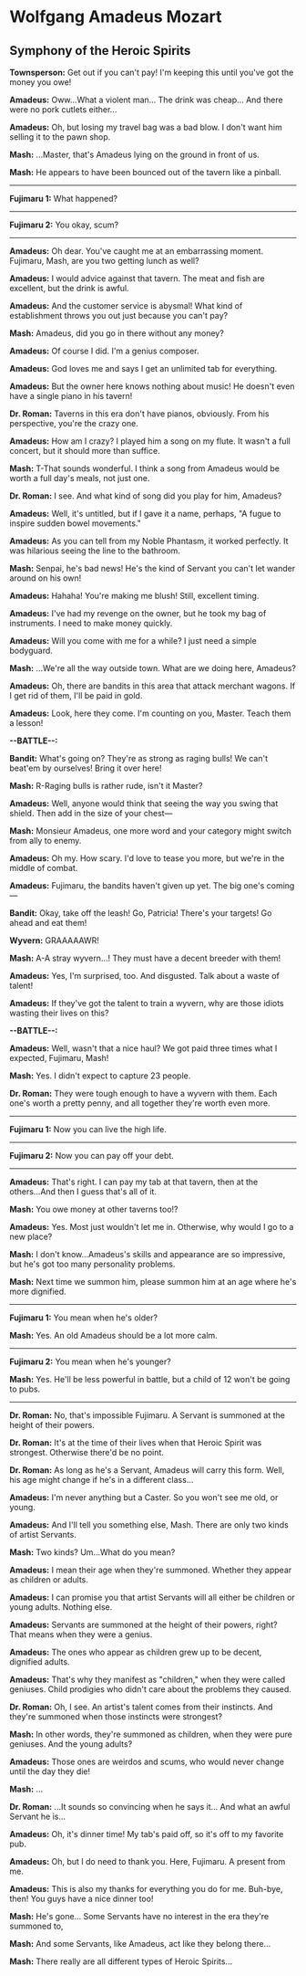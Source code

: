 # Wolfgang Amadeus Mozart

## Symphony of the Heroic Spirits

**Townsperson:**
Get out if you can't pay!
I'm keeping this until you've got the money you owe!

 
**Amadeus:**
Oww...What a violent man... The drink was cheap...
And there were no pork cutlets either...

 
**Amadeus:**
Oh, but losing my travel bag was a bad blow.
I don't want him selling it to the pawn shop.

 
**Mash:**
...Master, that's Amadeus lying on the ground in front of us.

 
**Mash:**
He appears to have been bounced out of the tavern like a pinball.

 

---

**Fujimaru 1:**
What happened?
 

---

**Fujimaru 2:**
You okay, scum?
 


---
 
**Amadeus:**
Oh dear. You've caught me at an embarrassing moment.
Fujimaru, Mash, are you two getting lunch as well?

 
**Amadeus:**
I would advice against that tavern.
The meat and fish are excellent, but the drink is awful.

 
**Amadeus:**
And the customer service is abysmal! What kind of establishment throws you out just because you can't pay?

 
**Mash:**
Amadeus, did you go in there without any money?

 
**Amadeus:**
Of course I did.
I'm a genius composer.

 
**Amadeus:**
God loves me and says I get an unlimited tab for everything.

 
**Amadeus:**
But the owner here knows nothing about music!
He doesn't even have a single piano in his tavern!

 
**Dr. Roman:**
Taverns in this era don't have pianos, obviously.
From his perspective, you're the crazy one.

 
**Amadeus:**
How am I crazy? I played him a song on my flute.
It wasn't a full concert, but it should more than suffice.

 
**Mash:**
T-That sounds wonderful. I think a song from Amadeus would be worth a full day's meals, not just one.

 
**Dr. Roman:**
I see. And what kind of song did you play for him, Amadeus?

 
**Amadeus:**
Well, it's untitled, but if I gave it a name, perhaps,
"A fugue to inspire sudden bowel movements."

 
**Amadeus:**
As you can tell from my Noble Phantasm, it worked perfectly. It was hilarious seeing the line to the bathroom.

 
**Mash:**
Senpai, he's bad news! He's the kind of Servant you can't let wander around on his own!

 
**Amadeus:**
Hahaha! You're making me blush!
Still, excellent timing.

 
**Amadeus:**
I've had my revenge on the owner, but he took my bag of instruments. I need to make money quickly.

 
**Amadeus:**
Will you come with me for a while?
I just need a simple bodyguard.

 
**Mash:**
...We're all the way outside town.
What are we doing here, Amadeus?

 
**Amadeus:**
Oh, there are bandits in this area that attack merchant wagons. If I get rid of them, I'll be paid in gold.

 
**Amadeus:**
Look, here they come.
I'm counting on you, Master. Teach them a lesson!


**--BATTLE--:**

**Bandit:**
What's going on? They're as strong as raging bulls!
We can't beat'em by ourselves! Bring it over here!

 
**Mash:**
R-Raging bulls is rather rude, isn't it Master?

 
**Amadeus:**
Well, anyone would think that seeing the way you swing that shield. Then add in the size of your chest&mdash;

 
**Mash:**
Monsieur Amadeus, one more word and your category might switch from ally to enemy.

 
**Amadeus:**
Oh my. How scary. I'd love to tease you more, but we're in the middle of combat.

 
**Amadeus:**
Fujimaru, the bandits haven't given up yet.
The big one's coming&mdash;

 
**Bandit:**
Okay, take off the leash! Go, Patricia!
There's your targets! Go ahead and eat them!

 
**Wyvern:**
GRAAAAAWR!

 
**Mash:**
A-A stray wyvern...!
They must have a decent breeder with them!

 
**Amadeus:**
Yes, I'm surprised, too. And disgusted.
Talk about a waste of talent!

 
**Amadeus:**
If they've got the talent to train a wyvern, why are those idiots wasting their lives on this?


**--BATTLE--:**

**Amadeus:**
Well, wasn't that a nice haul? We got paid three times what I expected, Fujimaru, Mash!

 
**Mash:**
Yes.
I didn't expect to capture 23 people.

 
**Dr. Roman:**
They were tough enough to have a wyvern with them.
Each one's worth a pretty penny, and all together they're worth even more.

 

---

**Fujimaru 1:**
Now you can live the high life.
 

---

**Fujimaru 2:**
Now you can pay off your debt.
 


---
 
**Amadeus:**
That's right. I can pay my tab at that tavern, then at the others...And then I guess that's all of it.

 
**Mash:**
You owe money at other taverns too!?

 
**Amadeus:**
Yes. Most just wouldn't let me in.
Otherwise, why would I go to a new place?

 
**Mash:**
I don't know...Amadeus's skills and appearance are so impressive, but he's got too many personality problems.

 
**Mash:**
Next time we summon him, please summon him at an age where he's more dignified.

 

---

**Fujimaru 1:**
You mean when he's older?
 
**Mash:**
Yes. An old Amadeus should be a lot more calm.

 

---

**Fujimaru 2:**
You mean when he's younger?
 
**Mash:**
Yes. He'll be less powerful in battle, but a child of 12 won't be going to pubs.

 


---
 
**Dr. Roman:**
No, that's impossible Fujimaru.
A Servant is summoned at the height of their powers.

 
**Dr. Roman:**
It's at the time of their lives when that Heroic Spirit was strongest. Otherwise there'd be no point.

 
**Dr. Roman:**
As long as he's a Servant, Amadeus will carry this form.
Well, his age might change if he's in a different class...

 
**Amadeus:**
I'm never anything but a Caster.
So you won't see me old, or young.

 
**Amadeus:**
And I'll tell you something else, Mash.
There are only two kinds of artist Servants.

 
**Mash:**
Two kinds?
Um...What do you mean?

 
**Amadeus:**
I mean their age when they're summoned.
Whether they appear as children or adults.

 
**Amadeus:**
I can promise you that artist Servants will all either be children or young adults. Nothing else.

 
**Amadeus:**
Servants are summoned at the height of their powers,
right? That means when they were a genius.

 
**Amadeus:**
The ones who appear as children grew up to be decent, dignified adults.

 
**Amadeus:**
That's why they manifest as "children," when they were called geniuses. Child prodigies who didn't care about the problems they caused.

 
**Dr. Roman:**
Oh, I see. An artist's talent comes from their instincts.
And they're summoned when those instincts were strongest?

 
**Mash:**
In other words, they're summoned as children, when they were pure geniuses. And the young adults?

 
**Amadeus:**
Those ones are weirdos and scums, who would never change until the day they die!

 
**Mash:**
...

 
**Dr. Roman:**
...It sounds so convincing when he says it...
And what an awful Servant he is...

 
**Amadeus:**
Oh, it's dinner time!
My tab's paid off, so it's off to my favorite pub.

 
**Amadeus:**
Oh, but I do need to thank you.
Here, Fujimaru. A present from me.

 
**Amadeus:**
This is also my thanks for everything you do for me.
Buh-bye, then! You guys have a nice dinner too!

 
**Mash:**
He's gone... Some Servants have no interest in the era they're summoned to,

 
**Mash:**
And some Servants, like Amadeus, act like they belong there...

 
**Mash:**
There really are all different types of Heroic Spirits...



